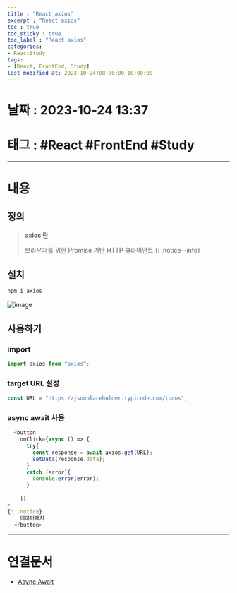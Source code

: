 ```yaml
---
title : "React axios"
excerpt : "React axios"
toc : true
toc_sticky : true
toc_label : "React axios"
categories:
- ReactStudy
tags:
- [React, FrontEnd, Study]
last_modified_at: 2023-10-24T08:00:00-10:00:00
---
```


# 날짜 : 2023-10-24 13:37

# 태그 : #React #FrontEnd #Study 
---

# 내용

## 정의
> **axios 란**
>
> 브라우저를 위한 Promise 기반 HTTP 클라이언트
{: .notice--info}

## 설치

```ruby
npm i axios
```
  
![image](../../assets/images/InstallAxiosResult.png)

## 사용하기

### import 

```javascript
import axios from "axios";
```

### target URL 설정

```javascript
const URL = "https://jsonplaceholder.typicode.com/todos";
```

### async await 사용

```javascript
  <button
	onClick={async () => {
	  try{
		const response = await axios.get(URL);
		setData(response.data);
	  }
	  catch (error){
		console.error(error);
	  }
	  
	}}
>
{: .notice}
	데이터패치
  </button>
```

---

# 연결문서
- [Async Await](../../javascript/javascript-Async-Await#async-await)